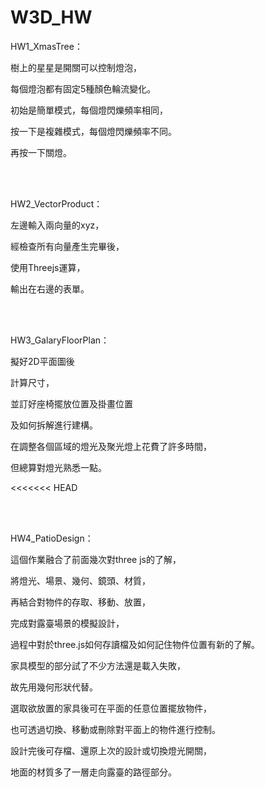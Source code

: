# W3D_HW

HW1_XmasTree：

樹上的星星是開關可以控制燈泡，

每個燈泡都有固定5種顏色輪流變化。

初始是簡單模式，每個燈閃爍頻率相同，

按一下是複雜模式，每個燈閃爍頻率不同。

再按一下關燈。
 
 <br><br>
 
HW2_VectorProduct：

左邊輸入兩向量的xyz，

經檢查所有向量產生完畢後，

使用Threejs運算，

輸出在右邊的表單。


 <br><br>
 
HW3_GalaryFloorPlan：

擬好2D平面圖後

計算尺寸，

並訂好座椅擺放位置及掛畫位置

及如何拆解進行建構。

在調整各個區域的燈光及聚光燈上花費了許多時間，

但總算對燈光熟悉一點。

<<<<<<< HEAD


 <br><br>
 
HW4_PatioDesign：


這個作業融合了前面幾次對three js的了解，

將燈光、場景、幾何、鏡頭、材質，

再結合對物件的存取、移動、放置，

完成對露臺場景的模擬設計，

過程中對於three.js如何存讀檔及如何記住物件位置有新的了解。

家具模型的部分試了不少方法還是載入失敗，

故先用幾何形狀代替。

選取欲放置的家具後可在平面的任意位置擺放物件，

也可透過切換、移動或刪除對平面上的物件進行控制。

設計完後可存檔、還原上次的設計或切換燈光開關，

地面的材質多了一層走向露臺的路徑部分。

